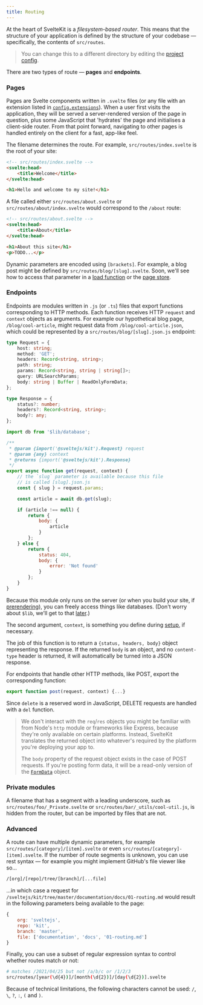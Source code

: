 ```yaml
---
title: Routing
---
```


At the heart of SvelteKit is a *filesystem-based router*. This means that the structure of your application is defined by the structure of your codebase — specifically, the contents of `src/routes`.

> You can change this to a different directory by editing the [project config](#configuration).

There are two types of route — **pages** and **endpoints**.

### Pages

Pages are Svelte components written in `.svelte` files (or any file with an extension listed in [`config.extensions`](#configuration)). When a user first visits the application, they will be served a server-rendered version of the page in question, plus some JavaScript that 'hydrates' the page and initialises a client-side router. From that point forward, navigating to other pages is handled entirely on the client for a fast, app-like feel.

The filename determines the route. For example, `src/routes/index.svelte` is the root of your site:

```html
<!-- src/routes/index.svelte -->
<svelte:head>
	<title>Welcome</title>
</svelte:head>

<h1>Hello and welcome to my site!</h1>
```

A file called either `src/routes/about.svelte` or `src/routes/about/index.svelte` would correspond to the `/about` route:

```html
<!-- src/routes/about.svelte -->
<svelte:head>
	<title>About</title>
</svelte:head>

<h1>About this site</h1>
<p>TODO...</p>
```

Dynamic parameters are encoded using `[brackets]`. For example, a blog post might be defined by `src/routes/blog/[slug].svelte`. Soon, we'll see how to access that parameter in a [load function](#loading) or the [page store](#modules-app-stores).

### Endpoints

Endpoints are modules written in `.js` (or `.ts`) files that export functions corresponding to HTTP methods. Each function receives HTTP `request` and `context` objects as arguments. For example our hypothetical blog page, `/blog/cool-article`, might request data from `/blog/cool-article.json`, which could be represented by a `src/routes/blog/[slug].json.js` endpoint:

```ts
type Request = {
	host: string;
	method: 'GET';
	headers: Record<string, string>;
	path: string;
	params: Record<string, string | string[]>;
	query: URLSearchParams;
	body: string | Buffer | ReadOnlyFormData;
};

type Response = {
	status?: number;
	headers?: Record<string, string>;
	body?: any;
};
```

```js
import db from '$lib/database';

/**
 * @param {import('@sveltejs/kit').Request} request
 * @param {any} context
 * @returns {import('@sveltejs/kit').Response}
 */
export async function get(request, context) {
	// the `slug` parameter is available because this file
	// is called [slug].json.js
	const { slug } = request.params;

	const article = await db.get(slug);

	if (article !== null) {
		return {
			body: {
				article
			}
		};
	} else {
		return {
			status: 404,
			body: {
				error: 'Not found'
			}
		};
	}
}
```

Because this module only runs on the server (or when you build your site, if [prerendering](#prerendering)), you can freely access things like databases. (Don't worry about `$lib`, we'll get to that [later](#$lib).)

The second argument, `context`, is something you define during [setup](#setup), if necessary.

The job of this function is to return a `{status, headers, body}` object representing the response. If the returned `body` is an object, and no `content-type` header is returned, it will automatically be turned into a JSON response.

For endpoints that handle other HTTP methods, like POST, export the corresponding function:

```js
export function post(request, context) {...}
```

Since `delete` is a reserved word in JavaScript, DELETE requests are handled with a `del` function.

> We don't interact with the `req`/`res` objects you might be familiar with from Node's `http` module or frameworks like Express, because they're only available on certain platforms. Instead, SvelteKit translates the returned object into whatever's required by the platform you're deploying your app to.
>
> The `body` property of the request object exists in the case of POST requests. If you're posting form data, it will be a read-only version of the [`FormData`](https://developer.mozilla.org/en-US/docs/Web/API/FormData) object.


### Private modules

A filename that has a segment with a leading underscore, such as `src/routes/foo/_Private.svelte` or `src/routes/bar/_utils/cool-util.js`, is hidden from the router, but can be imported by files that are not.


### Advanced

A route can have multiple dynamic parameters, for example `src/routes/[category]/[item].svelte` or even `src/routes/[category]-[item].svelte`. If the number of route segments is unknown, you can use rest syntax — for example you might implement GitHub's file viewer like so...

```bash
/[org]/[repo]/tree/[branch]/[...file]
```

...in which case a request for `/sveltejs/kit/tree/master/documentation/docs/01-routing.md` would result in the following parameters being available to the page:

```js
{
	org: 'sveltejs',
	repo: 'kit',
	branch: 'master',
	file: ['documentation', 'docs', '01-routing.md']
}
```

Finally, you can use a subset of regular expression syntax to control whether routes match or not:

```bash
# matches /2021/04/25 but not /a/b/c or /1/2/3
src/routes/[year(\d{4})]/[month(\d{2})]/[day(\d{2})].svelte
```

Because of technical limitations, the following characters cannot be used: `/`, `\`, `?`, `:`, `(` and `)`.

